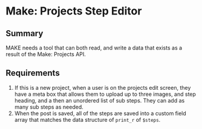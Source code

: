 Make: Projects Step Editor
==========================

Summary
-------

MAKE needs a tool that can both read, and write a data that exists as a result of the Make: Projects API. 

Requirements
------------

1. If this is a new project, when a user is on the projects edit screen, they have a meta box that allows them to upload up to three images, and step heading, and a then an unordered list of sub steps. They can add as many sub steps as needed.
2. When the post is saved, all of the steps are saved into a custom field array that matches the data structure of `print_r` of `$steps`.

